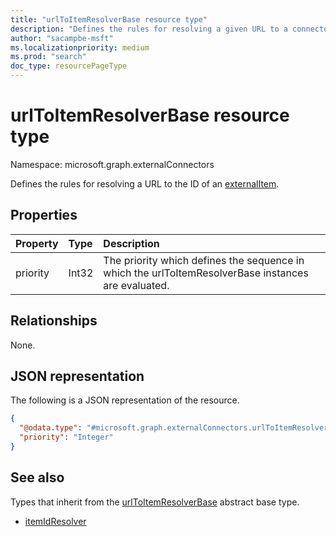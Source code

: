 ```yaml
---
title: "urlToItemResolverBase resource type"
description: "Defines the rules for resolving a given URL to a connector item."
author: "sacampbe-msft"
ms.localizationpriority: medium
ms.prod: "search"
doc_type: resourcePageType
---
```


# urlToItemResolverBase resource type

Namespace: microsoft.graph.externalConnectors

Defines the rules for resolving a URL to the ID of an [externalItem](externalconnectors-externalitem.md).

## Properties
|Property|Type|Description|
|:---|:---|:---|
|priority|Int32|The priority which defines the sequence in which the urlToItemResolverBase instances are evaluated. |

## Relationships
None.

## JSON representation
The following is a JSON representation of the resource.
<!-- {
  "blockType": "resource",
  "@odata.type": "microsoft.graph.externalConnectors.urlToItemResolverBase"
}
-->
``` json
{
  "@odata.type": "#microsoft.graph.externalConnectors.urlToItemResolverBase",
  "priority": "Integer"
}
```

## See also

Types that inherit from the [urlToItemResolverBase](externalconnectors-urlToItemResolverBase.md) abstract base type.
- [itemIdResolver](externalconnectors-itemidresolver.md)